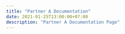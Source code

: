 ```yaml
---
title: "Partner A Documentation"
date: 2021-01-25T13:00:00+07:00
description: "Partner A Documentation Page"
---
```

